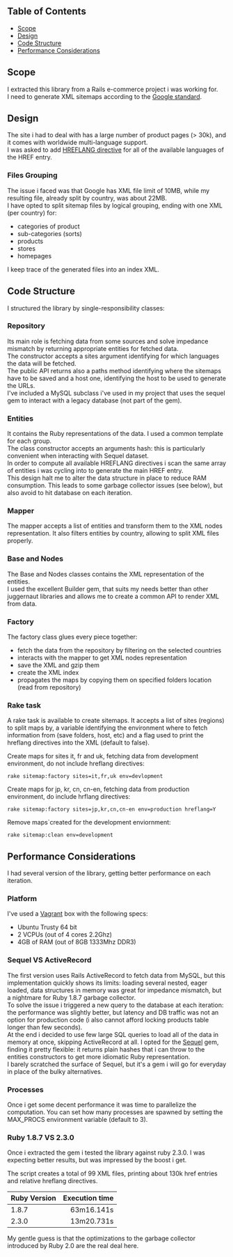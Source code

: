 ## Table of Contents

* [Scope](#scope)
* [Design](#design)
* [Code Structure](#code-structure)
* [Performance Considerations](#performance-considerations)

## Scope
I extracted this library from a Rails e-commerce project i was working for.  
I need to generate XML sitemaps according to the [Google standard](https://support.google.com/webmasters/answer/156184).  

## Design
The site i had to deal with has a large number of product pages (> 30k), and it comes with worldwide multi-language support.  
I was asked to add [HREFLANG directive](https://support.google.com/webmasters/answer/2620865) for all of the available languages of the HREF entry.  

### Files Grouping
The issue i faced was that Google has XML file limit of 10MB, while my resulting file, already split by country, was about 22MB.  
I have opted to split sitemap files by logical grouping, ending with one XML (per country) for: 
* categories of product
* sub-categories (sorts)
* products
* stores
* homepages

I keep trace of the generated files into an index XML.

## Code Structure
I structured the library by single-responsibility classes:

### Repository
Its main role is fetching data from some sources and solve impedance mismatch by returning appropriate entities for fetched data.  
The constructor accepts a sites argument identifying for which languages the data will be fetched.  
The public API returns also a paths method identifying where the sitemaps have to be saved and a host one, identifying the host to be used to generate the URLs.  
I've included a MySQL subclass i've used in my project that uses the sequel gem to interact with a legacy database (not part of the gem).

### Entities
It contains the Ruby representations of the data. I used a common template for each group.  
The class constructor accepts an arguments hash: this is particularly convenient when interacting with Sequel dataset.  
In order to compute all available HREFLANG directives i scan the same array of entities  i was cycling into to generate the main HREF entry.  
This design halt me to alter the data structure in place to reduce RAM consumption.  This leads to some garbage collector issues (see below), but also avoid to hit database on each iteration.

### Mapper
The mapper accepts a list of entities and transform them to the XML nodes representation. It also filters entities by country, allowing to split XML files properly.

### Base and Nodes
The Base and Nodes classes contains the XML representation of the entities.  
I used the excellent Builder gem, that suits my needs better than other juggernaut libraries and allows me to create a common API to render XML from data.

### Factory
The factory class glues every piece together:
* fetch the data from the repository by filtering on the selected countries
* interacts with the mapper to get XML nodes representation
* save the XML and gzip them
* create the XML index
* propagates the maps by copying them on specified folders location (read from repository)

### Rake task
A rake task is available to create sitemaps. It accepts a list of sites (regions) to split maps by, a variable identifying the environment where to fetch information from (save folders, host, etc) and a flag used to print the hreflang directives into the XML (default to false).

Create maps for sites it, fr and uk, fetching data from development environment, do not include hreflang directives:
```
rake sitemap:factory sites=it,fr,uk env=devlopment
```

Create maps for jp, kr, cn, cn-en, fetching data from production environment, do include hrflang directives:
```
rake sitemap:factory sites=jp,kr,cn,cn-en env=production hreflang=Y
```

Remove maps`created for the development enviornment:
```
rake sitemap:clean env=development
```

## Performance Considerations
I had several version of the library, getting better performance on each iteration.

### Platform
I've used a [Vagrant](https://www.vagrantup.com/) box with the following specs:
* Ubuntu Trusty 64 bit 
* 2 VCPUs (out of 4 cores 2.2Ghz)
* 4GB of RAM (out of 8GB 1333Mhz DDR3)

### Sequel VS ActiveRecord
The first version uses Rails ActiveRecord to fetch data from MySQL, but this implementation quickly shows its limits: loading several nested, eager loaded, data structures in memory was great for impedance mismatch, but a nightmare for Ruby 1.8.7 garbage collector.  
To solve the issue i triggered a new query to the database at each iteration: the performance was slightly better, but latency and DB traffic was not an option for production code (i also cannot afford locking products table longer than few seconds).  
At the end i decided to use few large SQL queries to load all of the data in memory at once, skipping ActiveRecord at all. I opted for the [Sequel](http://sequel.jeremyevans.net) gem, finding it pretty flexible: it returns plain hashes that i can throw to the entities constructors to get more idiomatic Ruby representation.  
I barely scratched the surface of Sequel, but it's a gem i will go for everyday in place of the bulky alternatives.

### Processes
Once i get some decent performance it was time to parallelize the computation. You can set how many processes are spawned by setting the MAX_PROCS environment variable (default to 3).  

### Ruby 1.8.7 VS 2.3.0
Once i extracted the gem i tested the library against ruby 2.3.0. I was expecting
better results, but was impressed by the boost i get.

The script creates a total of 99 XML files, printing about 130k href entries and relative hreflang directives.

| Ruby Version   |  Execution time     |
| :------------- | ------------------: |
| 1.8.7          |          63m16.141s |
| 2.3.0          |          13m20.731s | 

My gentle guess is that the optimizations to the garbage collector introduced by Ruby 2.0 are the real deal here.  
